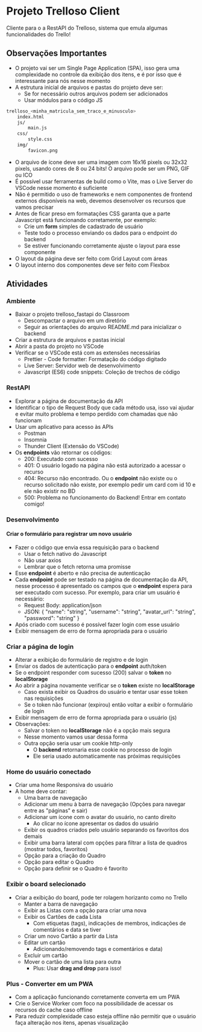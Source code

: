 # Projeto Trelloso Client

Cliente para o a RestAPI do Trelloso, sistema que emula algumas funcionalidades do Trello!

## Observações Importantes
- O projeto vai ser um Single Page Application (SPA), isso gera uma complexidade no controle da exibição dos itens, e é por isso que é interessante para nós nesse momento
- A estrutura inicial de arquivos e pastas do projeto deve ser:
    - Se for necessário outros arquivos podem ser adicionados
    - Usar módulos para o código JS
```bash
trelloso_<minha_matricula_sem_traco_e_minusculo>
    index.html
    js/    
        main.js
    css/
        style.css
    img/
        favicon.png
```
- O arquivo de ícone deve ser uma imagem com 16x16 pixels ou 32x32 pixels, usando cores de 8 ou 24 bits! O arquivo pode ser um PNG, GIF ou ICO 
- É possível usar ferramentas de build como o Vite, mas o Live Server do VSCode nesse momento é suficiente
- Não é permitido o uso de frameworks e nem componentes de frontend externos disponíveis na web, devemos desenvolver os recursos que vamos precisar
- Antes de ficar preso em formatações CSS garanta que a parte Javascript está funcionando corretamente, por exemplo:
    - Crie um **form** simples de cadastrado de usuário
    - Teste todo o processo enviando os dados para o endpoint do backend
    - Se estiver funcionando corretamente ajuste o layout para esse componente
- O layout da página deve ser feito com Grid Layout com áreas
- O layout interno dos componentes deve ser feito com Flexbox

## Atividades

### Ambiente
- Baixar o projeto trelloso_fastapi do Classroom
    - Descompactar o arquivo em um diretório
    - Seguir as orientações do arquivo README.md para inicializar o backend
- Criar a estrutura de arquivos e pastas inicial
- Abrir a pasta do projeto no VSCode
- Verificar se o VSCode está com as extensões necessárias
    - Prettier - Code formatter: Formatação do código digitado
    - Live Server: Servidor web de desenvolvimento
    - Javascript (ES6) code snippets: Coleção de trechos de código

### RestAPI
- Explorar a página de documentação da API
- Identificar o tipo de Request Body que cada método usa, isso vai ajudar e evitar muito problema e tempo perdido com chamadas que não funcionam
- Usar um aplicativo para acesso às APIs
    - Postman
    - Insomnia
    - Thunder Client (Extensão do VSCode)
- Os **endpoints** vão retornar os códigos:
    - 200: Executado com sucesso
    - 401: O usuário logado na página não está autorizado a acessar o recurso
    - 404: Recurso não encontrado. Ou o **endpoint** não existe ou o recurso solicitado não existe, por exemplo pedir um card com id 10 e ele não existir no BD
    - 500: Problema no funcionamento do Backend! Entrar em contato comigo!

### Desenvolvimento

#### Criar o formulário para registrar um novo usuário
- Fazer o código que envia essa requisição para o backend
    - Usar o fetch nativo do Javascript
    - Não usar axios
    - Lembrar que o fetch retorna uma promisse
- Esse **endpoint** é aberto e não precisa de autenticação
- Cada **endpoint** pode ser testado na página de documentação da API, nesse processo é apresentado os campos que o **endpoint** espera para ser executado com sucesso. Por exemplo, para criar um usuário é necessário:
    - Request Body: application/json
    - JSON: { "name": "string", "username": "string", "avatar_url": "string", "password": "string" }
- Após criado com sucesso é possível fazer login com esse usuário
- Exibir mensagem de erro de forma apropriada para o usuário

### Criar a página de login
- Alterar a exibição do formulário de registro e de login
- Enviar os dados de autenticação para o **endpoint** auth/token
- Se o endpoint responder com sucesso (200) salvar o **token** no **localStorage**
- Ao abrir a página novamente verificar se o **token** existe no **localStorage**
    - Caso exista exibir os Quadros do usuário e tentar usar esse token nas requisições
    - Se o token não funcionar (expirou) então voltar a exibir o formulário de login
- Exibir mensagem de erro de forma apropriada para o usuário (js)
- Observações:
    - Salvar o token no **localStorage** não é a opção mais segura
    - Nesse momento vamos usar dessa forma
    - Outra opção seria usar um cookie http-only
        - O **backend** retornaria esse cookie no processo de login
        - Ele seria usado automaticamente nas próximas requisições

### Home do usuário conectado
- Criar uma home Responsiva do usuário 
- A home deve contar:
    - Uma barra de navegação
    - Adicionar um menu à barra de navegação (Opções para navegar entre as "páginas" e sair)
    - Adicionar um ícone com o avatar do usuário, no canto direito
        - Ao clicar no ícone apresentar os dados do usuário
    - Exibir os quadros criados pelo usuário separando os favoritos dos demais
    - Exibir uma barra lateral com opções para filtrar a lista de quadros (mostrar todos, favoritos)
    - Opção para a criação do Quadro
    - Opção para editar o Quadro
    - Opção para definir se o Quadro é favorito

### Exibir o board selecionado
- Criar a exibição do board, pode ter rolagem horizanto como no Trello
    - Manter a barra de navegação
    - Exibir as Listas com a opção para criar uma nova	
    - Exibir os Cartões de cada Lista
        - Com etiquetas (tags), indicações de membros, indicações de comentários e data se tiver
    - Criar um novo Cartão a partir da Lista
    - Editar um cartão 
        - Adicionando/removendo tags e comentários e data)	
    - Excluir um cartão	
    - Mover o cartão de uma lista para outra
        - Plus: Usar **drag and drop** para isso!

### Plus - Converter em um PWA
- Com a aplicação funcionando corretamente converta em um PWA
- Crie o Service Worker com foco na possibilidade de acessar os recursos do cache caso offline
- Para reduzir complexidade caso esteja offline não permitir que o usuário faça alteração nos itens, apenas visualização
